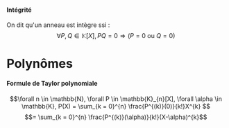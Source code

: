 #### Intégrité
On dit qu'un anneau est intègre ssi : 
$$\forall P, Q \in \mathbb{K}[X], PQ = 0 \Rightarrow (P = 0 \text{ ou } Q = 0)$$

# Polynômes
#### Formule de Taylor polynomiale
$$\forall n \in \mathbb{N}, \forall P \in \mathbb{K}_{n}[X], \forall \alpha \in \mathbb{K}, P(X) = \sum_{k = 0}^{n} \frac{P^{(k)}(0)}{k!}X^{k} $$
$$= \sum_{k = 0}^{n} \frac{P^{(k)}(\alpha)}{k!}(X-\alpha)^{k}$$


